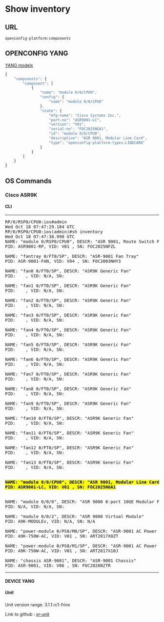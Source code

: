 # Show inventory

## URL

```
openconfig-platform:components
```

## OPENCONFIG YANG

[YANG models](https://github.com/FRINXio/openconfig/tree/master/platform/src/main/yang)

```javascript
{
    "components": {
        "component": [
            {
                "name": "module 0/0/CPU0",
                "config": {
                    "name": "module 0/0/CPU0"
                },
                "state": {
                    "mfg-name": "Cisco Systems Inc.",
                    "part-no": "ASR9001-LC",
                    "version": "V01",
                    "serial-no": "FOC2025NGA1",
                    "id": "module 0/0/CPU0",
                    "description": "ASR 9001, Modular Line Card",
                    "type": "openconfig-platform-types:LINECARD"
                }
            }
        ]
    }
}
```

## OS Commands

### Cisco ASR9K

#### CLI
---
<pre>
RP/0/RSP0/CPU0:ios#admin
Wed Oct 18 07:47:29.184 UTC
RP/0/RSP0/CPU0:ios(admin)#sh inventory
Wed Oct 18 07:47:38.990 UTC
NAME: "module 0/RSP0/CPU0", DESCR: "ASR 9001, Route Switch Processor with 8GB memory"
PID: ASR9001-RP, VID: V01 , SN: FOC2025NFZL

NAME: "fantray 0/FT0/SP", DESCR: "ASR-9001 Fan Tray"
PID: ASR-9001-FAN, VID: V04 , SN: FOC2003NHY3

NAME: "fan0 0/FT0/SP", DESCR: "ASR9K Generic Fan"
PID:    , VID: N/A, SN: 

NAME: "fan1 0/FT0/SP", DESCR: "ASR9K Generic Fan"
PID:    , VID: N/A, SN: 

NAME: "fan2 0/FT0/SP", DESCR: "ASR9K Generic Fan"
PID:    , VID: N/A, SN: 

NAME: "fan3 0/FT0/SP", DESCR: "ASR9K Generic Fan"
PID:    , VID: N/A, SN: 

NAME: "fan4 0/FT0/SP", DESCR: "ASR9K Generic Fan"
PID:    , VID: N/A, SN: 

NAME: "fan5 0/FT0/SP", DESCR: "ASR9K Generic Fan"
PID:    , VID: N/A, SN: 

NAME: "fan6 0/FT0/SP", DESCR: "ASR9K Generic Fan"
PID:    , VID: N/A, SN: 

NAME: "fan7 0/FT0/SP", DESCR: "ASR9K Generic Fan"
PID:    , VID: N/A, SN: 

NAME: "fan8 0/FT0/SP", DESCR: "ASR9K Generic Fan"
PID:    , VID: N/A, SN: 

NAME: "fan9 0/FT0/SP", DESCR: "ASR9K Generic Fan"
PID:    , VID: N/A, SN: 

NAME: "fan10 0/FT0/SP", DESCR: "ASR9K Generic Fan"
PID:    , VID: N/A, SN: 

NAME: "fan11 0/FT0/SP", DESCR: "ASR9K Generic Fan"
PID:    , VID: N/A, SN: 

NAME: "fan12 0/FT0/SP", DESCR: "ASR9K Generic Fan"
PID:    , VID: N/A, SN: 

NAME: "fan13 0/FT0/SP", DESCR: "ASR9K Generic Fan"
PID:    , VID: N/A, SN: 

<b><mark>
NAME: "module 0/0/CPU0", DESCR: "ASR 9001, Modular Line Card"
PID: ASR9001-LC, VID: V01 , SN: FOC2025NGA1
</b></mark>

NAME: "module 0/0/0", DESCR: "ASR 9000 8-port 10GE Modular Port Adapter"
PID: N/A, VID: N/A, SN: 

NAME: "module 0/0/2", DESCR: "ASR 9000 Virtual Module"
PID: A9K-MODULEv, VID: N/A, SN: N/A

NAME: "power-module 0/PS0/M0/SP", DESCR: "ASR-9001 AC Power Supply"
PID: A9K-750W-AC, VID: V01 , SN: ART2017X0ZT

NAME: "power-module 0/PS0/M1/SP", DESCR: "ASR-9001 AC Power Supply"
PID: A9K-750W-AC, VID: V01 , SN: ART2017X10J

NAME: "chassis ASR-9001", DESCR: "ASR-9001 Chassis"
PID: ASR-9001, VID: V06 , SN: FOC2026N2TR
</pre>
---

#### DEVICE YANG

##### Unit

Unit version range: 3.1.1.rc1-frinx

Link to github : [xr-unit](https://github.com/FRINXio/unitopo-units/tree/master/xr-6-platform-unit)

